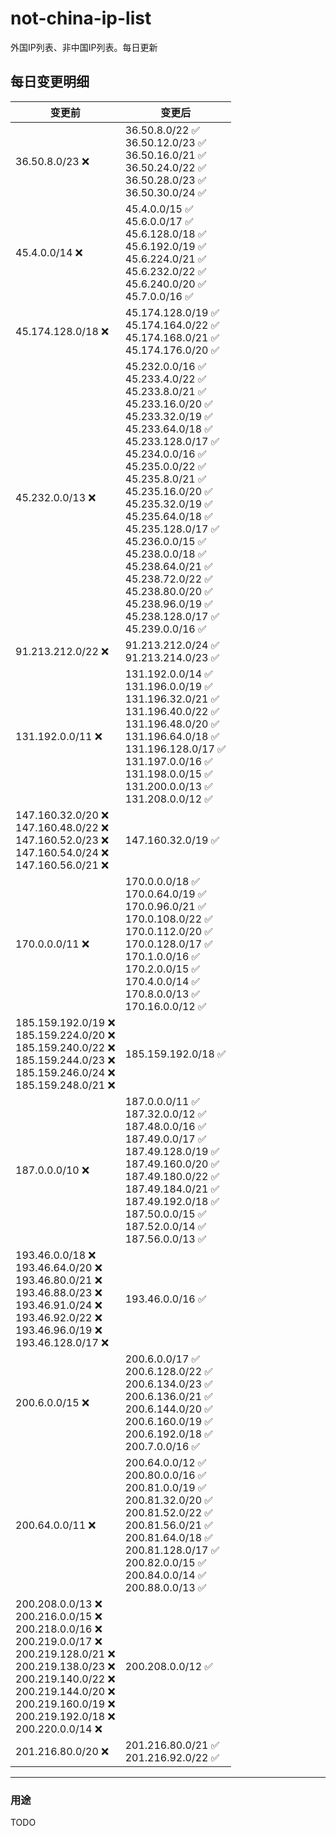 # not-china-ip-list
外国IP列表、非中国IP列表。每日更新

每日变更明细
--------------------
|  变更前   | 变更后 |
|  ----  | ----  |
|  36.50.8.0/23 :x:  | 36.50.8.0/22 :white_check_mark: <br> 36.50.12.0/23 :white_check_mark: <br> 36.50.16.0/21 :white_check_mark: <br> 36.50.24.0/22 :white_check_mark: <br> 36.50.28.0/23 :white_check_mark: <br> 36.50.30.0/24 :white_check_mark: <br>  | 
|  45.4.0.0/14 :x:  | 45.4.0.0/15 :white_check_mark: <br> 45.6.0.0/17 :white_check_mark: <br> 45.6.128.0/18 :white_check_mark: <br> 45.6.192.0/19 :white_check_mark: <br> 45.6.224.0/21 :white_check_mark: <br> 45.6.232.0/22 :white_check_mark: <br> 45.6.240.0/20 :white_check_mark: <br> 45.7.0.0/16 :white_check_mark: <br>  | 
|  45.174.128.0/18 :x:  | 45.174.128.0/19 :white_check_mark: <br> 45.174.164.0/22 :white_check_mark: <br> 45.174.168.0/21 :white_check_mark: <br> 45.174.176.0/20 :white_check_mark: <br>  | 
|  45.232.0.0/13 :x:  | 45.232.0.0/16 :white_check_mark: <br> 45.233.4.0/22 :white_check_mark: <br> 45.233.8.0/21 :white_check_mark: <br> 45.233.16.0/20 :white_check_mark: <br> 45.233.32.0/19 :white_check_mark: <br> 45.233.64.0/18 :white_check_mark: <br> 45.233.128.0/17 :white_check_mark: <br> 45.234.0.0/16 :white_check_mark: <br> 45.235.0.0/22 :white_check_mark: <br> 45.235.8.0/21 :white_check_mark: <br> 45.235.16.0/20 :white_check_mark: <br> 45.235.32.0/19 :white_check_mark: <br> 45.235.64.0/18 :white_check_mark: <br> 45.235.128.0/17 :white_check_mark: <br> 45.236.0.0/15 :white_check_mark: <br> 45.238.0.0/18 :white_check_mark: <br> 45.238.64.0/21 :white_check_mark: <br> 45.238.72.0/22 :white_check_mark: <br> 45.238.80.0/20 :white_check_mark: <br> 45.238.96.0/19 :white_check_mark: <br> 45.238.128.0/17 :white_check_mark: <br> 45.239.0.0/16 :white_check_mark: <br>  | 
|  91.213.212.0/22 :x:  | 91.213.212.0/24 :white_check_mark: <br> 91.213.214.0/23 :white_check_mark: <br>  | 
|  131.192.0.0/11 :x:  | 131.192.0.0/14 :white_check_mark: <br> 131.196.0.0/19 :white_check_mark: <br> 131.196.32.0/21 :white_check_mark: <br> 131.196.40.0/22 :white_check_mark: <br> 131.196.48.0/20 :white_check_mark: <br> 131.196.64.0/18 :white_check_mark: <br> 131.196.128.0/17 :white_check_mark: <br> 131.197.0.0/16 :white_check_mark: <br> 131.198.0.0/15 :white_check_mark: <br> 131.200.0.0/13 :white_check_mark: <br> 131.208.0.0/12 :white_check_mark: <br>  | 
|  147.160.32.0/20 :x: <br> 147.160.48.0/22 :x: <br> 147.160.52.0/23 :x: <br> 147.160.54.0/24 :x: <br> 147.160.56.0/21 :x: <br> | 147.160.32.0/19 :white_check_mark: | 
|  170.0.0.0/11 :x:  | 170.0.0.0/18 :white_check_mark: <br> 170.0.64.0/19 :white_check_mark: <br> 170.0.96.0/21 :white_check_mark: <br> 170.0.108.0/22 :white_check_mark: <br> 170.0.112.0/20 :white_check_mark: <br> 170.0.128.0/17 :white_check_mark: <br> 170.1.0.0/16 :white_check_mark: <br> 170.2.0.0/15 :white_check_mark: <br> 170.4.0.0/14 :white_check_mark: <br> 170.8.0.0/13 :white_check_mark: <br> 170.16.0.0/12 :white_check_mark: <br>  | 
|  185.159.192.0/19 :x: <br> 185.159.224.0/20 :x: <br> 185.159.240.0/22 :x: <br> 185.159.244.0/23 :x: <br> 185.159.246.0/24 :x: <br> 185.159.248.0/21 :x: <br> | 185.159.192.0/18 :white_check_mark: | 
|  187.0.0.0/10 :x:  | 187.0.0.0/11 :white_check_mark: <br> 187.32.0.0/12 :white_check_mark: <br> 187.48.0.0/16 :white_check_mark: <br> 187.49.0.0/17 :white_check_mark: <br> 187.49.128.0/19 :white_check_mark: <br> 187.49.160.0/20 :white_check_mark: <br> 187.49.180.0/22 :white_check_mark: <br> 187.49.184.0/21 :white_check_mark: <br> 187.49.192.0/18 :white_check_mark: <br> 187.50.0.0/15 :white_check_mark: <br> 187.52.0.0/14 :white_check_mark: <br> 187.56.0.0/13 :white_check_mark: <br>  | 
|  193.46.0.0/18 :x: <br> 193.46.64.0/20 :x: <br> 193.46.80.0/21 :x: <br> 193.46.88.0/23 :x: <br> 193.46.91.0/24 :x: <br> 193.46.92.0/22 :x: <br> 193.46.96.0/19 :x: <br> 193.46.128.0/17 :x: <br> | 193.46.0.0/16 :white_check_mark: | 
|  200.6.0.0/15 :x:  | 200.6.0.0/17 :white_check_mark: <br> 200.6.128.0/22 :white_check_mark: <br> 200.6.134.0/23 :white_check_mark: <br> 200.6.136.0/21 :white_check_mark: <br> 200.6.144.0/20 :white_check_mark: <br> 200.6.160.0/19 :white_check_mark: <br> 200.6.192.0/18 :white_check_mark: <br> 200.7.0.0/16 :white_check_mark: <br>  | 
|  200.64.0.0/11 :x:  | 200.64.0.0/12 :white_check_mark: <br> 200.80.0.0/16 :white_check_mark: <br> 200.81.0.0/19 :white_check_mark: <br> 200.81.32.0/20 :white_check_mark: <br> 200.81.52.0/22 :white_check_mark: <br> 200.81.56.0/21 :white_check_mark: <br> 200.81.64.0/18 :white_check_mark: <br> 200.81.128.0/17 :white_check_mark: <br> 200.82.0.0/15 :white_check_mark: <br> 200.84.0.0/14 :white_check_mark: <br> 200.88.0.0/13 :white_check_mark: <br>  | 
|  200.208.0.0/13 :x: <br> 200.216.0.0/15 :x: <br> 200.218.0.0/16 :x: <br> 200.219.0.0/17 :x: <br> 200.219.128.0/21 :x: <br> 200.219.138.0/23 :x: <br> 200.219.140.0/22 :x: <br> 200.219.144.0/20 :x: <br> 200.219.160.0/19 :x: <br> 200.219.192.0/18 :x: <br> 200.220.0.0/14 :x: <br> | 200.208.0.0/12 :white_check_mark: | 
|  201.216.80.0/20 :x:  | 201.216.80.0/21 :white_check_mark: <br> 201.216.92.0/22 :white_check_mark: <br>  | 

--------------------
### 用途
TODO
